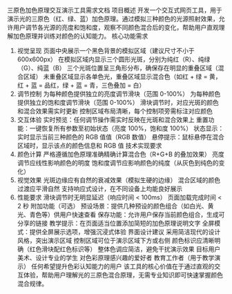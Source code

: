 三原色加色原理交互演示工具需求文档
项目概述
开发一个交互式网页工具，用于演示光的三原色（红、绿、蓝）加色原理。通过模拟三种颜色的光源照射效果，允许用户调节各光源的亮度和饱和度，观察不同颜色混合后的变化，帮助用户直观理解加色原理并训练对颜色的认知能力。
核心功能需求
1. 视觉呈现
页面中央展示一个黑色背景的模拟区域（建议尺寸不小于 600x600px）
在模拟区域内显示三个圆形光斑，分别为纯红（R）、纯绿（G）、纯蓝（B）
三个光斑位置呈三角形分布，确保存在明显的重叠区域（混合区域）
未重叠区域显示各单色光，重叠区域显示混合色（如红 + 绿 = 黄，红 + 蓝 = 品红，绿 + 蓝 = 青，三色叠加 = 白）
2. 调节控制
为每种颜色提供独立的亮度调节滑块（范围 0-100%）
为每种颜色提供独立的饱和度调节滑块（范围 0-100%）
滑块调节时，对应光斑的颜色和混合效果需实时更新
控制区域布局清晰，每个控制项旁需标注对应颜色
3. 交互体验
实时预览：任何调节操作需实时反映在光斑和混合效果上
重置功能：一键恢复所有参数至初始状态（亮度 100%，饱和度 100%）
状态显示：实时显示当前三种颜色的 RGB 值值（RGB 数值）
悬停提示：鼠标悬停在混合区域时，显示该点的颜色信息和 RGB 值
技术实现要求
1. 颜色计算
严格遵循加色原理准确精确计算混合色（R+G+B 的叠加效果）
亮度调节应线性影响颜色的明度
饱和度调节应影响颜色的纯度（从灰色到纯色的变化）
2. 视觉效果
光斑边缘应有自然的衰减效果（模拟生硬的边缘）
混合区域的颜色过渡应平滑自然
支持响应式设计，在不同设备上均能良好展示
3. 性能要求
滑块调节时无明显延迟（响应时间 < 100ms）
页面加载完成时间 < 2 秒
附加功能（可选）
预设场景：提供几种预设的颜色组合（如白光、黄光、青色等）供用户快速查看
保存功能：允许用户保存当前颜色组合，生成可分享的链接
教学提示：在页面适当位置添加简短的加色原理说明文字
全屏模式：提供全屏展示选项，增强沉浸式体验
界面设计建议
采用简洁现代的设计风格，突出演示区域
控制区域可位于演示区域下方或右侧
颜色标识应清晰明确（红色滑块配红色标识等）
整体色调应简洁，避免干扰演示效果
目标用户
美术、设计专业的学生
对色彩原理感兴趣的爱好者
教育工作者（用于教学演示）
任何希望提升色彩认知能力的用户
该工具的核心价值在于通过直观的交互体验，帮助用户理解光的三原色混合原理，无需专业知识即可快速掌握颜色混合规律。